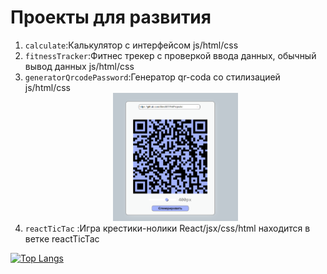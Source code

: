 # Проекты для развития
1. `calculate`:Калькулятор с интерфейсом js/html/css 
2. `fitnessTracker`:Фитнес трекер с проверкой ввода данных, обычный вывод данных js/html/css 
3. `generatorQrcodePassword`:Генератор qr-coda со стилизацией js/html/css <div align=center><img width="200" heidth="200" src="generatorQrcodePassword/3.png"></div>
4. `reactTicTac` :Игра крестики-нолики React/jsx/css/html находится в ветке reactTicTac

[![Top Langs](https://github-readme-stats.vercel.app/api/top-langs/?username=Eles007&layout=compact)](https://github.com/anuraghazra/github-readme-stats)

